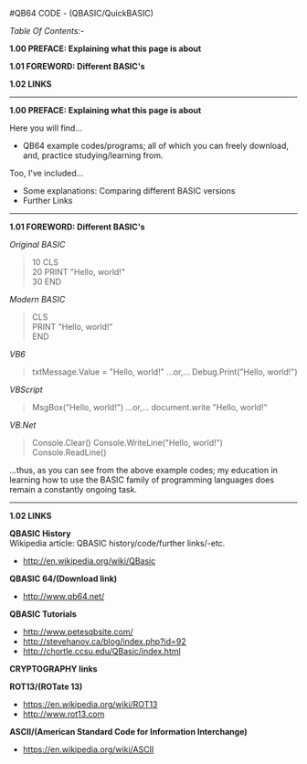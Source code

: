 #QB64 CODE - (QBASIC/QuickBASIC)    

_Table Of Contents:-_

**1.00 PREFACE: Explaining what this page is about** 

**1.01 FOREWORD: Different BASIC's** 

**1.02 LINKS**      

-----

**1.00 PREFACE: Explaining what this page is about**

Here you will find...
* QB64 example codes/programs; all of which you can freely download, and, practice studying/learning from.

Too, I've included...
* Some explanations: Comparing different BASIC versions
* Further Links

-----

**1.01 FOREWORD: Different BASIC's** 

_Original BASIC_

>10 CLS  
>20 PRINT "Hello, world!"  
>30 END

_Modern BASIC_

>CLS  
>PRINT "Hello, world!"  
>END

_VB6_

>txtMessage.Value = "Hello, world!"
...or,...
>Debug.Print("Hello, world!")

_VBScript_

>MsgBox\("Hello, world!"\)
...or,...
>document.write "Hello, world!"

_VB.Net_

>Console.Clear()
>Console.WriteLine("Hello, world!")
>Console.ReadLine()

...thus, as you can see from the above example codes; my education in learning how to use the BASIC family of programming languages does remain a constantly ongoing task.

-----

**1.02 LINKS**      

**QBASIC History**  
Wikipedia article: QBASIC history/code/further links/-etc.  
* http://en.wikipedia.org/wiki/QBasic

**QBASIC 64/(Download link)**
* http://www.qb64.net/  

**QBASIC Tutorials**      
* http://www.petesqbsite.com/  
* http://stevehanov.ca/blog/index.php?id=92  
* http://chortle.ccsu.edu/QBasic/index.html  

**CRYPTOGRAPHY links**

**ROT13/(ROTate 13)**
* https://en.wikipedia.org/wiki/ROT13  
* http://www.rot13.com  

**ASCII/(American Standard Code for Information Interchange)**
* https://en.wikipedia.org/wiki/ASCII  

